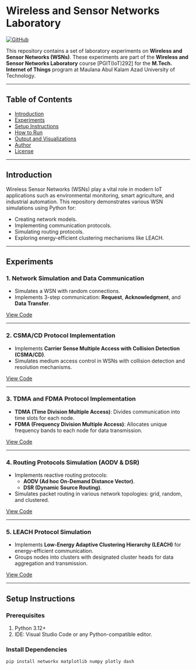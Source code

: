 # Wireless and Sensor Networks Laboratory  
[![GitHub](https://img.shields.io/badge/GitHub-Repository-blue?logo=github)](https://github.com/MrSubha420/Wireless-Sensor-Network)

This repository contains a set of laboratory experiments on **Wireless and Sensor Networks (WSNs)**. These experiments are part of the **Wireless and Sensor Networks Laboratory** course [PGIT(IoT)292] for the **M.Tech. Internet of Things** program at Maulana Abul Kalam Azad University of Technology.

---

## Table of Contents  
- [Introduction](#introduction)  
- [Experiments](#experiments)  
- [Setup Instructions](#setup-instructions)  
- [How to Run](#how-to-run)  
- [Output and Visualizations](#output-and-visualizations)  
- [Author](#author)  
- [License](#license)  

---

## Introduction  
Wireless Sensor Networks (WSNs) play a vital role in modern IoT applications such as environmental monitoring, smart agriculture, and industrial automation. This repository demonstrates various WSN simulations using Python for:  
- Creating network models.  
- Implementing communication protocols.  
- Simulating routing protocols.  
- Exploring energy-efficient clustering mechanisms like LEACH.

---

## Experiments  

### 1. Network Simulation and Data Communication  
- Simulates a WSN with random connections.  
- Implements 3-step communication: **Request**, **Acknowledgment**, and **Data Transfer**.  

[View Code](https://github.com/MrSubha420/Wireless-Sensor-Network/blob/main/program1.py)  

---

### 2. CSMA/CD Protocol Implementation  
- Implements **Carrier Sense Multiple Access with Collision Detection (CSMA/CD)**.  
- Simulates medium access control in WSNs with collision detection and resolution mechanisms.  

[View Code](https://github.com/MrSubha420/Wireless-Sensor-Network/blob/main/program2.py)  

---

### 3. TDMA and FDMA Protocol Implementation  
- **TDMA (Time Division Multiple Access)**: Divides communication into time slots for each node.  
- **FDMA (Frequency Division Multiple Access)**: Allocates unique frequency bands to each node for data transmission.  

[View Code](https://github.com/MrSubha420/Wireless-Sensor-Network/blob/main/program3.py)  

---

### 4. Routing Protocols Simulation (AODV & DSR)  
- Implements reactive routing protocols:  
  - **AODV (Ad hoc On-Demand Distance Vector)**.  
  - **DSR (Dynamic Source Routing)**.  
- Simulates packet routing in various network topologies: grid, random, and clustered.  

[View Code](https://github.com/MrSubha420/Wireless-Sensor-Network/tree/main/Program-4)

---

### 5. LEACH Protocol Simulation  
- Implements **Low-Energy Adaptive Clustering Hierarchy (LEACH)** for energy-efficient communication.  
- Groups nodes into clusters with designated cluster heads for data aggregation and transmission.  

[View Code](https://github.com/MrSubha420/Wireless-Sensor-Network/blob/main/program5.py)  

---

## Setup Instructions  

### Prerequisites  
1. Python 3.12+  
2. IDE: Visual Studio Code or any Python-compatible editor.  

### Install Dependencies  
```bash
pip install networkx matplotlib numpy plotly dash
